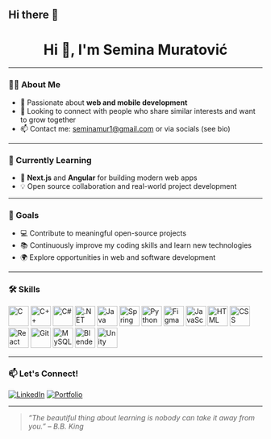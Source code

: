 ## Hi there 👋

<h1 align="center">Hi 👋, I'm Semina Muratović</h1>

---

### 👩‍💻 About Me

- 🎯 Passionate about **web and mobile development**
- 🤝 Looking to connect with people who share similar interests and want to grow together
- 📫 Contact me: seminamur1@gmail.com or via socials (see bio)

---

### 🧠 Currently Learning

- 🌱 **Next.js** and **Angular** for building modern web apps
- 💡 Open source collaboration and real-world project development

---

### 🚀 Goals

- 💻 Contribute to meaningful open-source projects
- 📚 Continuously improve my coding skills and learn new technologies
- 🌍 Explore opportunities in web and software development

---

### 🛠️ Skills

<p align="left">
  <img src="https://cdn.jsdelivr.net/gh/devicons/devicon/icons/c/c-original.svg" height="40" alt="C"/>
  <img src="https://cdn.jsdelivr.net/gh/devicons/devicon/icons/cplusplus/cplusplus-original.svg" height="40" alt="C++"/>
  <img src="https://cdn.jsdelivr.net/gh/devicons/devicon/icons/csharp/csharp-original.svg" height="40" alt="C#"/>
  <img src="https://cdn.jsdelivr.net/gh/devicons/devicon/icons/dot-net/dot-net-original.svg" height="40" alt=".NET"/>
  <img src="https://cdn.jsdelivr.net/gh/devicons/devicon/icons/java/java-original.svg" height="40" alt="Java"/>
  <img src="https://cdn.jsdelivr.net/gh/devicons/devicon/icons/spring/spring-original.svg" height="40" alt="Spring"/>
  <img src="https://cdn.jsdelivr.net/gh/devicons/devicon/icons/python/python-original.svg" height="40" alt="Python"/>
  <img src="https://cdn.jsdelivr.net/gh/devicons/devicon/icons/figma/figma-original.svg" height="40" alt="Figma"/>
  <img src="https://cdn.jsdelivr.net/gh/devicons/devicon/icons/javascript/javascript-original.svg" height="40" alt="JavaScript"/>
  <img src="https://cdn.jsdelivr.net/gh/devicons/devicon/icons/html5/html5-original.svg" height="40" alt="HTML"/>
  <img src="https://cdn.jsdelivr.net/gh/devicons/devicon/icons/css3/css3-original.svg" height="40" alt="CSS"/>
  <img src="https://cdn.jsdelivr.net/gh/devicons/devicon/icons/react/react-original.svg" height="40" alt="React"/>
  <img src="https://cdn.jsdelivr.net/gh/devicons/devicon/icons/git/git-original.svg" height="40" alt="Git"/>
  <img src="https://cdn.jsdelivr.net/gh/devicons/devicon/icons/mysql/mysql-original.svg" height="40" alt="MySQL"/>
  <img src="https://cdn.jsdelivr.net/gh/devicons/devicon/icons/blender/blender-original.svg" height="40" alt="Blender"/>
  <img src="https://cdn.jsdelivr.net/gh/devicons/devicon/icons/unity/unity-original.svg" height="40" alt="Unity"/>
</p>

---

### 📫 Let's Connect!

[![LinkedIn](https://img.shields.io/badge/LinkedIn-blue?style=for-the-badge&logo=linkedin&logoColor=white)](https://www.linkedin.com/in/semina-muratovic-874bb2267/)
[![Portfolio](https://img.shields.io/badge/Portfolio-000?style=for-the-badge&logo=github&logoColor=white)](https://seminamur1.wixsite.com/seminamuratovic-po-1)

---

> _“The beautiful thing about learning is nobody can take it away from you.” – B.B. King_
